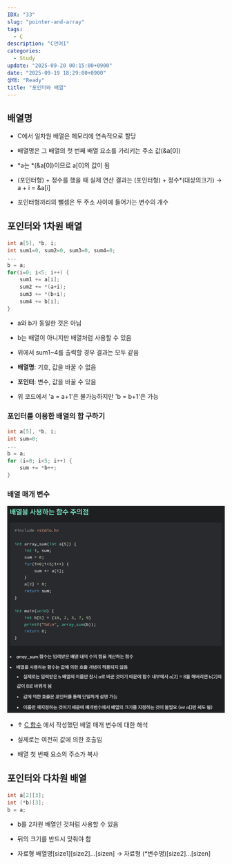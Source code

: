 ```yaml
---
IDX: "33"
slug: "pointer-and-array"
tags:
  - C
description: "C언어I"
categories:
  - Study
update: "2025-09-20 00:15:00+0900"
date: "2025-09-19 18:29:00+0900"
상태: "Ready"
title: "포인터와 배열"
---
```

## 배열명

- C에서 일차원 배열은 메모리에 연속적으로 할당

- 배열명은 그 배열의 첫 번째 배열 요소를 가리키는 주소 값(&a[0])

- *a는 *(&a[0])이므로 a[0]의 값이 됨

- (포인터형) + 정수를 했을 때 실제 연산 결과는 (포인터형) + 정수\*(대상의크기) → a + i = &a[i]

- 포인터형끼리의 뺄셈은 두 주소 사이에 들어가는 변수의 개수

## 포인터와 1차원 배열

```c++
int a[5], *b, i;
int sum1=0, sum2=0, sum3=0, sum4=0;
...
b = a;
for(i=0; i<5; i++) {
    sum1 += a[i];
    sum2 += *(a+i);
    sum3 += *(b+i);
    sum4 += b[i];
}
```

- a와 b가 동일한 것은 아님

- b는 배열이 아니지만 배열처럼 사용할 수 있음

- 위에서 sum1~4를 출력할 경우 결과는 모두 같음

- **배열명**: 기호, 값을 바꿀 수 없음

- **포인터**: 변수, 값을 바꿀 수 있음

- 위 코드에서 'a = a+1'은 불가능하지만 'b = b+1'은 가능

### 포인터를 이용한 배열의 합 구하기

```c++
int a[5], *b, i;
int sum=0;
...
b = a;
for (i=0; i<5; i++) {
    sum += *b++;
}
```

### 배열 매개 변수

![](image1.png)
- ↑ [C 함수](https://www.notion.so/2735927db75a80eba2f7c21ad8a13751) 에서 작성했던 배열 매개 변수에 대한 해석

- 실제로는 여전히 값에 의한 호출임

- 배열 첫 번째 요소의 주소가 복사

## 포인터와 다차원 배열

```c++
int a[2][3];
int (*b)[3];
b = a;
```

- b를 2차원 배열인 것처럼 사용할 수 있음

- 뒤의 크기를 반드시 맞춰야 함

- 자료형 배열명[size1][size2]...[sizen] → 자료형 (*변수명)[size2]...[sizen]

